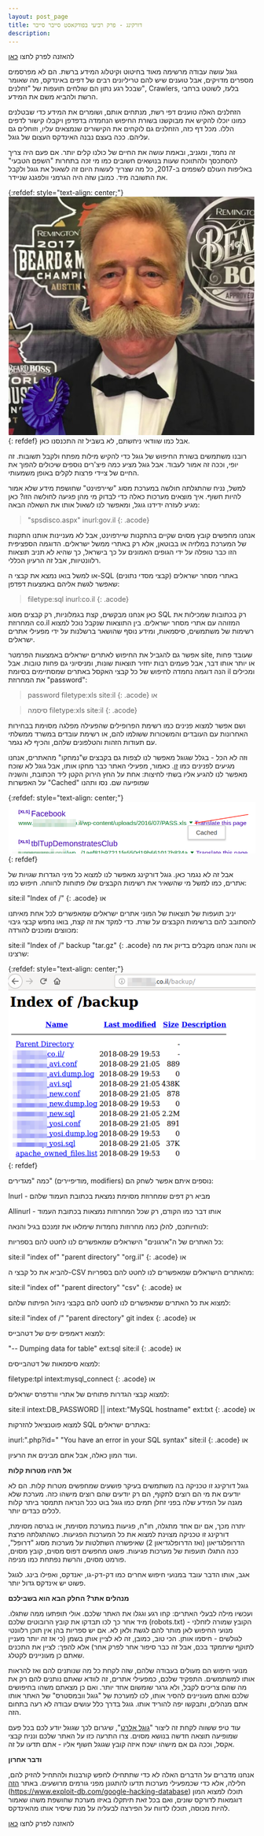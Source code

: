 ```yaml
---
layout: post_page
title: דורקינג - פרק רביעי בפודקאסט סייבר סייבר
description: 
---
```


להאזנה לפרק לחצו [כאן](https://podcasti.co/minisites/cyber/?name=2019-01-21_cyber-cyber-ep04-final.mp3)

גוגל עושה עבודה מרשימה מאוד בחיטוט וקיטלוג המידע ברשת. הם לא מפרסמים מספרים מדויקים, אבל טוענים שיש להם טריליונים רבים של דפים באינדקס, מה שאומר שבכל רגע נתון הם שולחים תועפות של "זחלנים", Crawlers, בלעז, לשוטט ברחבי הרשת ולהביא משם את המידע.

הזחלנים האלה טוענים דפי רשת, מנתחים אותם, ושומרים את המידע כדי שבטלנים כמונו יוכלו להקיש את מבוקשנו בשורת החיפוש הנחמדה בדפדפן ויקבלו קישור לדפים הללו. מכל דף כזה, הזחלנים גם לוקחים את הקישורים שנמצאים עליו, וזוחלים גם עליהם. ככה בעצם נבנה האינדקס העצום של גוגל.

זה נחמד, ומגניב, ובאמת עושה את החיים של כולנו קלים יותר. אם פעם היה צריך להסתכסך ולהתווכח שעות בנושאים חשובים כמו מי זכה בתחרות "השפם הטבעי" באליפות העולם לשפמים ב-2017, כל מה שצריך לעשות היום זה לשאול את גוגל ולקבל את התשובה מיד. כמובן שזה היה הגרמני וולפגנג שניידר. 


{:refdef: style="text-align: center;"}
![safam](/img/2019-01-22-00.jpg)
{: refdef}
אבל כמו שוודאי ניחשתם, לא בשביל זה התכנסנו כאן.

רובנו משתמשים בשורת החיפוש של גוגל כדי להקיש מילות מפתח ולקבל תשובות. זה יופי, וככה זה אמור לעבוד. אבל גוגל מציע כמה פיצ'רים נוספים שיכולים להפוך את החיים של ציידי פרצות לקלים באופן משמעותי.

למשל, נניח שהתגלתה חולשה במערכת מסוג "שיירפוינט" שחושפת מידע שלא אמור להיות חשוף. איך מוצאים מערכות כאלה כדי לבדוק מי מהן פגיעה לחולשה הזו? כאן מגיע לעזרה ידידנו גוגל, ומאפשר לנו לשאול אותו את השאלה הבאה:


>"spsdisco.aspx" inurl:gov.il
{: .acode}

אנחנו מחפשים קובץ מסוים שקיים בהתקנות שיירפוינט, אבל לא מעניינות אותנו התקנות של המערכת במלזיה או בבוטאן, אלא רק באתרי ממשל ישראלים. הדוגמה הספציפית הזו כבר טופלה על ידי הגופים האמונים על כך בישראל, כך שהיא לא תניב תוצאות רלוונטיוות, אבל זה הרעיון הכללי.

או למשל בואו נמצא את קבצי ה-SQL (קבצי מסדי נתונים) באתרי מסחר ישראלים שאפשר לגשת אליהם באמצעות דפדפן:


>filetype:sql inurl:co.il
{: .acode}

כאן אנחנו מבקשים, קצת בגמלוניות, רק קבצים מסוג SQL רק בכתובות שמכילות את המחרוזת co.il המזוהה עם אתרי מסחר ישראלים. בין התוצאות שנקבל נוכל למצוא רשימות של משתמשים, סיסמאות, ומידע נוסף שהושאר ברשלנות על ידי מפעילי אתרים ישראלים.

אפשר גם להגביל את החיפוש לאתרים ישראלים באמצעות הפרמטר site, שעובד פחות או יותר אותו דבר, אבל פעמים רבות יחזיר תוצאות שונות, ומניסיוני גם פחות טובות. אבל הנה דוגמה נחמדה לחיפוש של כל קבצי האקסל באתרים שמסתיימים בסיומת il ומכילים את המחרוזת "password":


>password filetype:xls site:il
{: .acode}
או

>סיסמה filetype:xls site:il
{: .acode}

ושם אפשר למצוא פנינים כמו רשימת הפרופילים שהפעילה מפלגה מסוימת בבחירות האחרונות עם העובדים והמשכורות ששולמו להם, או רשימת עובדים במשרד ממשלתי עם תעודות הזהות והטלפונים שלהם, והכיף לא נגמר.

וזה לא הכל - בגלל שגוגל מאפשר לנו לצפות גם בקבצים ש"נמחקו" מהאתרים, אנחנו מגיעים לפנינים כמו [זו](http://webcache.googleusercontent.com/search?q=cache:lLbkxl8XILQJ:www.israelshelanu.co.il/wp-content/uploads/2016/07/PASS.xls+&cd=3&hl=en&ct=clnk&gl=il). כאמור, מפעילי האתר כבר מחקו אותו, אבל גוגל לא שוכח מאפשר לנו להגיע אליו בשתי לחיצות: אחת על החץ הירוק הקטן ליד הכתובת, והשניה על האפשרות "Cached" שמופיעה שם. נסו ותהנו

{:refdef: style="text-align: center;"}
![dorking-1](/img/2019-01-22-01.png)
{: refdef}

אבל זה לא נגמר כאן. גוגל דורקינג מאפשר לנו למצוא כל מיני הגדרות שגויות של אתרים, כמו למשל מי שהשאיר את רשימות הקבצים שלו פתוחות לרווחה. חיפוש כמו:

site:il "Index of /"
{: .acode}
או

יניב תועפות של תוצאות של המוני אתרים ישראלים שמאפשרים לכל אחת מאיתנו להסתובב להם ברשימות הקבצים על שרת. כדי למקד את זה קצת, בואו נחפש קבצי גיבוי מכווצים ומוכנים להורדה:

site:il "Index of /" backup "tar.gz"
{: .acode}
או
והנה אנחנו מקבלים בדיוק את מה שרצינו:

{:refdef: style="text-align: center;"}
![dorking-1](/img/2019-01-22-02.png)
{: refdef}

כמה "מגדירים" (מודיפיירים, modifiers) נוספים איתם אפשר לשחק הם:

Inurl - מביא רק דפים שמחרוזת מסוימת נמצאת בכתובת העמוד שלהם

Allinurl - אותו דבר כמו הקודם, רק שכל המחרוזות נמצאות בכתובת העמוד

לנוחיותכם, להלן כמה מחרוזות נחמדות שימלאו את זמנכם בגיל והנאה:

כל האתרים של ה"ארגונים" הישראלים שמאפשרים לנו לחטט להם בספריות:

site:il "index of" "parent directory" "org.il"
{: .acode}
או

להביא את כל קבצי ה-CSV מהאתרים הישראלים שמאפשרים לנו לחטט להם בספריות:

site:il "index of" "parent directory" "csv"
{: .acode}
או

למצוא את כל האתרים שמאפשרים לנו לחטט להם בקבצי ניהול הפיתוח שלהם:

site:il "index of /" "parent directory" git index
{: .acode}
או

למצוא דאמפים יפים של דטהבייס:

"-- Dumping data for table" ext:sql site:il
{: .acode}
או

למצוא סיסמאות של דטהבייסים:

filetype:tpl intext:mysql_connect
{: .acode}
או

למצוא קבצי הגדרות פתוחים של אתרי וורדפרס ישראלים:

site:il intext:DB_PASSWORD \|\| intext:"MySQL hostname" ext:txt
{: .acode}
או

למצוא פוטנציאל להזרקות SQL באתרים ישראלים:

inurl:".php?id=" "You have an error in your SQL syntax" site:il
{: .acode}
או

ועוד המון כאלה, אבל אתם מבינים את הרעיון.

**אל תהיו מטרות קלות**

גוגל דורקינג זו טכניקה בה משתמשים בעיקר פושעים שמחפשים מטרות קלות. הם לא יודעים את מי הם רוצים לתקוף, הם רק יודעים שהם רוצים מישהו כזה. מערכת שלא מגנה על המידע שלה בפני זחלן תמים כמו גוגל בוט ככל הנראה תתמסר ביתר קלות לכלים כבדים יותר.

יתרה מכך, אם יום אחד מתגלה, חו"ח, פגיעות במערכת מסוימת, או בגרסה מסוימת, דורקינג זו טכניקה מצוינת למצוא את כל המערכות הפגיעות. כשהתגלתה פרצת הדרופלגדיאון (ואז הדרופלגדיאון 2) שאיפשרה השתלטות על מערכות מסוג "דרופל", ככה התגלו תועפות של מערכות פגיעות. פשוט מחפשים דפוס מסוים, קובץ מסוים, פורמט מסוים, והרשת נפתחת כמו מניפה.

אגב, אותו הדבר עובד במנועי חיפוש אחרים כמו דק-דק-גו, יאנדקס, ואפילו בינג. לגוגל פשוט יש אינדקס גדול יותר.

**מנהלים אתר? החלק הבא הוא בשבילכם**

ועכשיו מילה לבעלי האתרים: קחו רגע וגגלו את האתר שלכם. אולי תופתעו ממה שתגלו. מיד אחר כך לכו תבדקו את קובץ הרובוטים שלכם (robots.txt) - הקובץ שמורה לזחלני מנועי החיפוש לאן מותר להם לגשת ולאן לא. אם יש ספריות בהן אין תוכן רלוונטי לגולשים - חיסמו אותן. הכי טוב, כמובן, זה לא לציין אותן בשמן (כי אז זה יותר מעניין לתוקף שיתמקד בכם, אבל זה כבר סיפור אחר לפרק אחר) אלא להפך: לציין את התכנים שאתם כן מעוניינים לקטלג.

 

מנועי חיפוש הם מעולים בעבודה שלהם, שזה לקחת כל מה שנותנים להם ואז להראות אותו למשתמשים. התפקיד שלכם, כמפעילי אתרים, זה לוודא שאתם נותנים להם רק את מה שהם צריכים לקבל, ולא גרגר שומשום אחד יותר. ואם כן מצאתם משהו בחיפושים שלכם ואתם מעוניינים להסיר אותו, לכו למערכת של "גוגל וובמסטרס" של האתר אותו אתם מנהלים, ותבקשו יפה להוריד אותו. גוגל בדרך כלל עושים עבודה לא רעה בתחום הזה.

עוד טיפ ששווה לקחת זה ליצור "[גוגל אלרט](https://www.google.com/alerts)", שיגרום לכך שגוגל יודע לכם בכל פעם שמופיעה תוצאה חדשה בנושא מסוים. צרו התרעה כזו על האתר שלכם ונניח קבצי אקסל, וככה גם אם מישהו ישכח איזה קובץ שגוגל חשוף אליו - אתם תדעו על זה.

**ודבר אחרון**

אנחנו מדברים על הדברים האלה לא כדי שתתחילו לחפש קורבנות ולהתחיל להזיק להם, חלילה, אלא כדי שכמפעילי מערכות תדעו להתגונן מפני גורמים מרושעים. באתר [הזה](https://www.exploit-db.com/google-hacking-database) (https://www.exploit-db.com/google-hacking-database) תוכלו למצוא המון דוגמאות לדורקס שונים, ואם בכל זאת תיתקלו באיזו מערכת שחושפת משהו שאמור להיות מכוסה, תוכלו לדווח על הפירצה לבעליה על מנת שיסיר אותו מהאינדקס.

להאזנה לפרק לחצו [כאן](https://podcasti.co/minisites/cyber/?name=2019-01-21_cyber-cyber-ep04-final.mp3)

